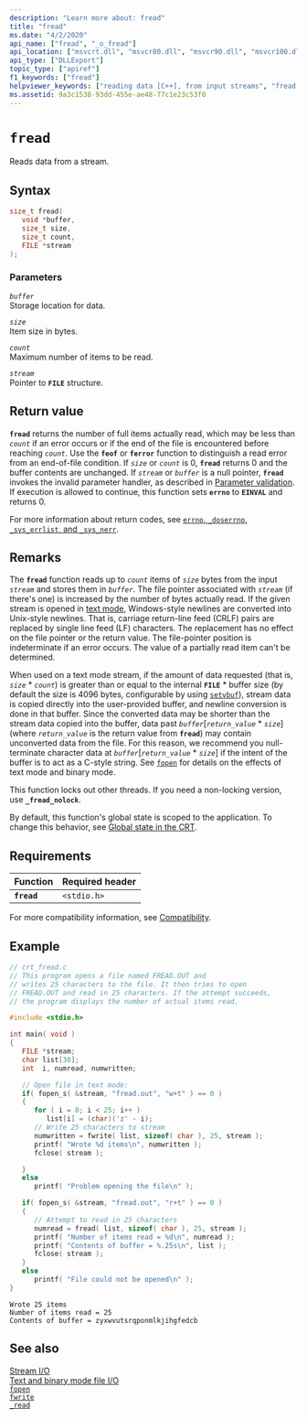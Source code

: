```yaml
---
description: "Learn more about: fread"
title: "fread"
ms.date: "4/2/2020"
api_name: ["fread", "_o_fread"]
api_location: ["msvcrt.dll", "msvcr80.dll", "msvcr90.dll", "msvcr100.dll", "msvcr100_clr0400.dll", "msvcr110.dll", "msvcr110_clr0400.dll", "msvcr120.dll", "msvcr120_clr0400.dll", "ucrtbase.dll", "api-ms-win-crt-stdio-l1-1-0.dll", "api-ms-win-crt-private-l1-1-0.dll"]
api_type: ["DLLExport"]
topic_type: ["apiref"]
f1_keywords: ["fread"]
helpviewer_keywords: ["reading data [C++], from input streams", "fread function", "data [C++], reading from input stream", "streams [C++], reading data from"]
ms.assetid: 9a3c1538-93dd-455e-ae48-77c1e23c53f0
---
```

# `fread`

Reads data from a stream.

## Syntax

```C
size_t fread(
   void *buffer,
   size_t size,
   size_t count,
   FILE *stream
);
```

### Parameters

*`buffer`*<br/>
Storage location for data.

*`size`*<br/>
Item size in bytes.

*`count`*<br/>
Maximum number of items to be read.

*`stream`*<br/>
Pointer to **`FILE`** structure.

## Return value

**`fread`** returns the number of full items actually read, which may be less than *`count`* if an error occurs or if the end of the file is encountered before reaching *`count`*. Use the **`feof`** or **`ferror`** function to distinguish a read error from an end-of-file condition. If *`size`* or *`count`* is 0, **`fread`** returns 0 and the buffer contents are unchanged. If *`stream`* or *`buffer`* is a null pointer, **`fread`** invokes the invalid parameter handler, as described in [Parameter validation](../parameter-validation.md). If execution is allowed to continue, this function sets **`errno`** to **`EINVAL`** and returns 0.

For more information about return codes, see [`errno`, `_doserrno`, `_sys_errlist`, and `_sys_nerr`](../errno-doserrno-sys-errlist-and-sys-nerr.md).

## Remarks

The **`fread`** function reads up to *`count`* items of *`size`* bytes from the input *`stream`* and stores them in *`buffer`*. The file pointer associated with *`stream`* (if there's one) is increased by the number of bytes actually read. If the given stream is opened in [text mode](../text-and-binary-mode-file-i-o.md), Windows-style newlines are converted into Unix-style newlines. That is, carriage return-line feed (CRLF) pairs are replaced by single line feed (LF) characters. The replacement has no effect on the file pointer or the return value. The file-pointer position is indeterminate if an error occurs. The value of a partially read item can't be determined.

When used on a text mode stream, if the amount of data requested (that is, *`size`* \* *`count`*) is greater than or equal to the internal **`FILE`** \* buffer size (by default the size is 4096 bytes, configurable by using [`setvbuf`](./setvbuf.md)), stream data is copied directly into the user-provided buffer, and newline conversion is done in that buffer. Since the converted data may be shorter than the stream data copied into the buffer, data past *`buffer`*\[*`return_value`* \* *`size`*] (where *`return_value`* is the return value from **`fread`**) may contain unconverted data from the file. For this reason, we recommend you null-terminate character data at *`buffer`*\[*`return_value`* \* *`size`*] if the intent of the buffer is to act as a C-style string. See [`fopen`](fopen-wfopen.md) for details on the effects of text mode and binary mode.

This function locks out other threads. If you need a non-locking version, use **`_fread_nolock`**.

By default, this function's global state is scoped to the application. To change this behavior, see [Global state in the CRT](../global-state.md).

## Requirements

|Function|Required header|
|--------------|---------------------|
|**`fread`**|`<stdio.h>`|

For more compatibility information, see [Compatibility](../compatibility.md).

## Example

```C
// crt_fread.c
// This program opens a file named FREAD.OUT and
// writes 25 characters to the file. It then tries to open
// FREAD.OUT and read in 25 characters. If the attempt succeeds,
// the program displays the number of actual items read.

#include <stdio.h>

int main( void )
{
   FILE *stream;
   char list[30];
   int  i, numread, numwritten;

   // Open file in text mode:
   if( fopen_s( &stream, "fread.out", "w+t" ) == 0 )
   {
      for ( i = 0; i < 25; i++ )
         list[i] = (char)('z' - i);
      // Write 25 characters to stream
      numwritten = fwrite( list, sizeof( char ), 25, stream );
      printf( "Wrote %d items\n", numwritten );
      fclose( stream );

   }
   else
      printf( "Problem opening the file\n" );

   if( fopen_s( &stream, "fread.out", "r+t" ) == 0 )
   {
      // Attempt to read in 25 characters
      numread = fread( list, sizeof( char ), 25, stream );
      printf( "Number of items read = %d\n", numread );
      printf( "Contents of buffer = %.25s\n", list );
      fclose( stream );
   }
   else
      printf( "File could not be opened\n" );
}
```

```Output
Wrote 25 items
Number of items read = 25
Contents of buffer = zyxwvutsrqponmlkjihgfedcb
```

## See also

[Stream I/O](../stream-i-o.md)\
[Text and binary mode file I/O](../text-and-binary-mode-file-i-o.md)\
[`fopen`](fopen-wfopen.md)\
[`fwrite`](fwrite.md)\
[`_read`](read.md)
